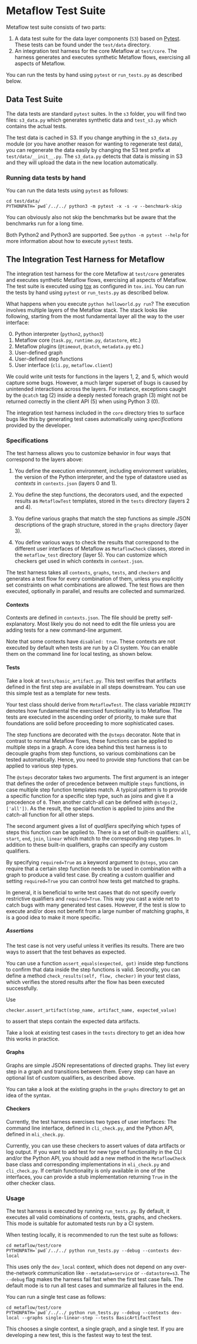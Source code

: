 # Metaflow Test Suite

Metaflow test suite consists of two parts:

 1. A data test suite for the data layer components (`S3`) based on
    [Pytest](http://pytest.org). These tests can be found
    under the `test/data` directory.
 2. An integration test harness for the core Metaflow at `test/core`.
    The harness generates and executes synthetic Metaflow flows,
    exercising all aspects of Metaflow.

You can run the tests by hand using `pytest` or `run_tests.py` as described
below.

## Data Test Suite

The data tests are standard `pytest` suites. In the `s3` folder, you will
find two files: `s3_data.py` which generates synthetic
data and `test_s3.py` which contains the actual tests.

The test data is cached in S3. If you change anything in the `s3_data.py`
module (or you have another reason for wanting to regenerate test
data), you can regenerate the data easily by changing the S3 test prefix
at `test/data/__init__.py`. The `s3_data.py` detects that data
is missing in S3 and they will upload the data in the new location
automatically.

### Running data tests by hand

You can run the data tests using `pytest` as follows:

```
cd test/data/
PYTHONPATH=`pwd`/../../ python3 -m pytest -x -s -v --benchmark-skip
```

You can obviously also not skip the benchmarks but be aware that the
benchmarks run for a long time.

Both Python2 and Python3 are supported. See `python -m pytest --help`
for more information about how to execute `pytest` tests.

## The Integration Test Harness for Metaflow

The integration test harness for the core Metaflow at `test/core`
generates and executes synthetic Metaflow flows, exercising all 
aspects of Metaflow. The test suite is executed using 
[tox](http://tox.readthedocs.io) as configured in `tox.ini`. 
You can run the tests by hand using `pytest` or 
`run_tests.py` as described below.

What happens when you execute `python helloworld.py run`? The execution
involves multiple layers of the Metaflow stack. The stack looks like 
following, starting from the most fundamental layer all the way to the 
user interface:

 0. Python interpreter (`python2`, `python3`)
 1. Metaflow core (`task.py`, `runtime.py`, `datastore`, etc.)
 2. Metaflow plugins (`@timeout`, `@catch`, `metadata.py` etc.)
 3. User-defined graph
 4. User-defined step functions
 5. User interface (`cli.py`, `metaflow.client`)

We could write unit tests for functions in the layers 1, 2, and 5,
which would capture some bugs. However, a much larger superset of bugs
is caused by unintended interactions across the layers. For instance,
exceptions caught by the `@catch` tag (2) inside a deeply nested foreach
graph (3) might not be returned correctly in the client API (5) when
using Python 3 (0).

The integration test harness included in the `core` directory tries to
surface bugs like this by generating test cases automatically using
*specifications* provided by the developer.

### Specifications

The test harness allows you to customize behavior in four ways that
correspond to the layers above:

 1. You define the execution environment, including environment
    variables, the version of the Python interpreter, and the type
    of datastore used as *contexts* in `contexts.json` (layers 0 and 1).

 2. You define the step functions, the decorators used, and the
    expected results as `MetaflowTest` templates, stored in the `tests`
    directory (layers 2 and 4).

 3. You define various graphs that match the step functions as
    simple JSON descriptions of the graph structure, stored in the
    `graphs` directory (layer 3).

 4. You define various ways to check the results that correspond to
    the different user interfaces of Metaflow as `MetaflowCheck` classes,
    stored in the `metaflow_test` directory (layer 5). You can customize
    which checkers get used in which contexts in `context.json`.

The test harness takes all `contexts`, `graphs`, `tests`, and `checkers`
and generates a test flow for every combination of them, unless you
explicitly set constraints on what combinations are allowed. The test
flows are then executed, optionally in parallel, and results are
collected and summarized.

#### Contexts

Contexts are defined in `contexts.json`. The file should be pretty
self-explanatory. Most likely you do not need to edit the file unless
you are adding tests for a new command-line argument.

Note that some contexts have `disabled: true`. These contexts are not
executed by default when tests are run by a CI system. You can enable
them on the command line for local testing, as shown below.

#### Tests

Take a look at `tests/basic_artifact.py`. This test verifies that
artifacts defined in the first step are available in all steps
downstream. You can use this simple test as a template for new
tests.

Your test class should derive from `MetaflowTest`. The class variable
`PRIORITY` denotes how fundamental the exercised functionality is to
Metaflow. The tests are executed in the ascending order of priority,
to make sure that foundations are solid before proceeding to more
sophisticated cases.

The step functions are decorated with the `@steps` decorator. Note that
in contrast to normal Metaflow flows, these functions can be applied
to multiple steps in a graph. A core idea behind this test harness is
to decouple graphs from step functions, so various combinations can be
tested automatically. Hence, you need to provide step functions that
can be applied to various step types.

The `@steps` decorator takes two arguments. The first argument is an
integer that defines the order of precedence between multiple `steps`
functions, in case multiple step function templates match. A typical
pattern is to provide a specific function for a specific step type,
such as joins and give it a precedence of `0`. Then another catch-all
can be defined with `@steps(2, ['all'])`. As the result, the special
function is applied to joins and the catch-all function for all other
steps.

The second argument gives a list of *qualifiers* specifying which
types of steps this function can be applied to. There is a set of
built-in qualifiers: `all`, `start`, `end`, `join`, `linear` which
match to the corresponding step types. In addition to these built-in
qualifiers, graphs can specify any custom qualifiers.

By specifying `required=True` as a keyword argument to `@steps`,
you can require that a certain step function needs to be used in
combination with a graph to produce a valid test case. By creating a
custom qualifier and setting `required=True` you can control how tests
get matched to graphs.

In general, it is beneficial to write test cases that do not specify
overly restrictive qualifiers and `required=True`. This way you cast a
wide net to catch bugs with many generated test cases. However, if the
test is slow to execute and/or does not benefit from a large number of
matching graphs, it is a good idea to make it more specific.

##### Assertions

The test case is not very useful unless it verifies its results. There
are two ways to assert that the test behaves as expected.

You can use a function `assert_equals(expected, got)` inside step
functions to confirm that data inside the step functions is valid.
Secondly, you can define a method `check_results(self, flow, checker)`
in your test class, which verifies the stored results after the flow
has been executed successfully.

Use
```
checker.assert_artifact(step_name, artifact_name, expected_value)
```
to assert that steps contain the expected data artifacts.

Take a look at existing test cases in the `tests` directory to get an
idea how this works in practice.

#### Graphs

Graphs are simple JSON representations of directed graphs. They list
every step in a graph and transitions between them. Every step can have
an optional list of custom qualifiers, as described above.

You can take a look at the existing graphs in the `graphs` directory
to get an idea of the syntax.

#### Checkers

Currently, the test harness exercises two types of user interfaces:
The command line interface, defined in `cli_check.py`, and the Python
API, defined in `mli_check.py`.

Currently, you can use these checkers to assert values of data artifacts
or log output. If you want to add test for new type of functionality
in the CLI and/or the Python API, you should add a new method in
the `MetaflowCheck` base class and corresponding implementations in
`mli_check.py` and `cli_check.py`. If certain functionality is only
available in one of the interfaces, you can provide a stub implementation
returning `True` in the other checker class.

### Usage

The test harness is executed by running `run_tests.py`. By default, it
executes all valid combinations of contexts, tests, graphs, and checkers.
This mode is suitable for automated tests run by a CI system.

When testing locally, it is recommended to run the test suite as follows:

```
cd metaflow/test/core
PYTHONPATH=`pwd`/../../ python run_tests.py --debug --contexts dev-local
```

This uses only the `dev_local` context, which does not depend
on any over-the-network communication like `--metadata=service` or
`--datastore=s3`. The `--debug` flag makes the harness fail fast when
the first test case fails. The default mode is to run all test cases and
summarize all failures in the end.

You can run a single test case as follows:

```
cd metaflow/test/core
PYTHONPATH=`pwd`/../../ python run_tests.py --debug --contexts dev-local --graphs single-linear-step --tests BasicArtifactTest
```

This chooses a single context, a single graph, and a single test. If you are developing a new test, this is the fastest way to test the test.



